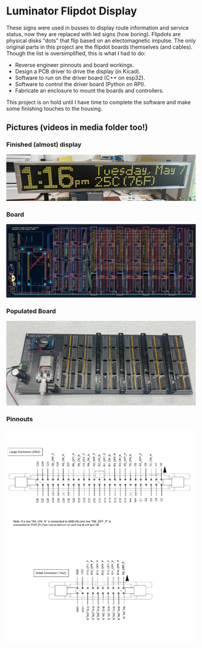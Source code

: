# Luminator Flipdot Display
 These signs were used in busses to display route information and service status, now they are replaced with led signs (how boring). Flipdots are physical disks "dots" that flip based on an electomagnetic impulse. The only original parts in this project are the flipdot boards themselves (and cables). Though the list is oversimplified, this is what I had to do:   
  * Reverse engineer pinnouts and board workings.
  * Design a PCB driver to drive the display (in Kicad).
  * Software to run on the driver board (C++ on esp32).
  * Software to control the driver board (Python on RPI).
  * Fabricate an enclosure to mount the boards and controllers.  

This project is on hold until I have time to complete the software and make some finishing touches to the housing.

## Pictures (videos in media folder too!)

### Finished (almost) display
![Picture of display](Media/demo%20cropped.jpg)

### Board
![Picture of board](Final%20Board/Complete.png)

### Populated Board
![Picture of all dots](Media/populated.jpg)

### Pinnouts
![Pinnout 1](Pinouts/2x25Pinnout.png)
![Pinnout 2](Pinouts/2x10Pinnout.png)